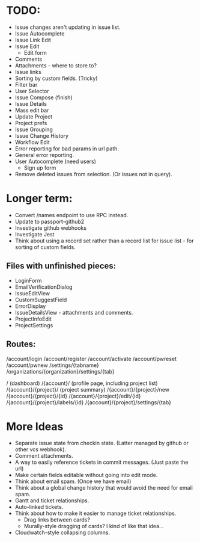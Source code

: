 # TODO:

* Issue changes aren't updating in issue list.
* Issue Autocomplete
* Issue Link Edit
* Issue Edit
  * Edit form
* Comments
* Attachments - where to store to?
* Issue links
* Sorting by custom fields. (Tricky)
* Filter bar
* User Selector
* Issue Compose (finish)
* Issue Details
* Mass edit bar
* Update Project
* Project prefs
* Issue Grouping
* Issue Change History
* Workflow Edit
* Error reporting for bad params in url path.
* General error reporting.
* User Autocomplete (need users)
  * Sign up form
* Remove deleted issues from selection. (Or issues not in query).

# Longer term:

* Convert /names endpoint to use RPC instead.
* Update to passport-github2
* Investigate github webhooks
* Investigate Jest
* Think about using a record set rather than a record list for issue list - for sorting of
  custom fields.

## Files with unfinished pieces:
* LoginForm
* EmailVerificationDialog
* IssueEditView
* CustomSuggestField
* ErrorDisplay
* IssueDetailsView - attachments and comments.
* ProjectInfoEdit
* ProjectSettings

## Routes:

/account/login
/account/register
/account/activate
/account/pwreset
/account/pwnew
/settings/{tabname}
/organizations/{organization}/settings/{tab}

/ (dashboard)
/{account}/ (profile page, including project list)
/{account}/{project}/ (project summary)
/{account}/{project}/new
/{account}/{project}/{id}
/{account}/{project}/edit/{id}
/{account}/{project}/labels/{id}
/{account}/{project}/settings/{tab}

# More Ideas

* Separate issue state from checkin state. (Latter managed by github or other vcs webhook).
* Comment attachments.
* A way to easily reference tickets in commit messages. (Just paste the url)
* Make certain fields editable without going into edit mode.
* Think about email spam. (Once we have email)
* Think about a global change history that would avoid the need for email spam.
* Gantt and ticket relationships.
* Auto-linked tickets.
* Think about how to make it easier to manage ticket relationships.
  * Drag links between cards?
  * Murally-style dragging of cards?  I kind of like that idea...
* Cloudwatch-style collapsing columns.
